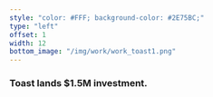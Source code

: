 ```yaml
---
style: "color: #FFF; background-color: #2E75BC;"
type: "left"
offset: 1
width: 12
bottom_image: "/img/work/work_toast1.png"
---
```

### Toast lands $1.5M investment.
